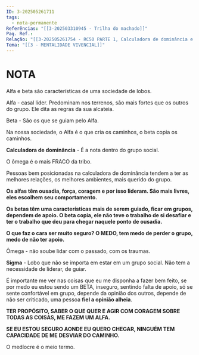 ```yaml
---
ID: 3-202505261711
tags:
  - nota-permanente
Referências: "[[3-202503310945 - Trilha do machado]]"
Pag. Ref.: 
Relação: "[[3-202505261754 - RC50 PARTE 1, Calculadora de dominância e sua importância na hierarquia social]]"
Tema: "[[3 - MENTALIDADE VIVENCIAL]]"
---
```

# NOTA 

Alfa e beta são características de uma sociedade de lobos.

Alfa - casal líder. Predominam nos terrenos, são mais fortes que os outros do grupo. Ele dita as regras da sua alcateia.

Beta - São os que se guiam pelo Alfa.

Na nossa sociedade, o Alfa é o que cria os caminhos, o beta copia os caminhos.

**Calculadora de dominância** - É a nota dentro do grupo social.

O ômega é o mais FRACO da tribo.

Pessoas bem posicionadas na calculadora de dominância tendem a ter as melhores relações, os melhores ambientes, mais querido do grupo.

**Os alfas têm ousadia, força, coragem e por isso lideram. São mais livres, eles escolhem seu comportamento.**

**Os betas têm uma características mais de serem guiado, ficar em grupos, dependem de apoio. O beta copia, ele não teve o trabalho de si desafiar e ter o trabalho que deu para chegar naquele ponto de ousadia.**

**O que faz o cara ser muito seguro? O MEDO, tem medo de perder o grupo, medo de não ter apoio.** 

Ômega - não soube lidar com o passado, com os traumas.

**Sigma** - Lobo que não se importa em estar em um grupo social. Não tem a necessidade de liderar, de guiar.

É importante me ver nas coisas que eu me disponha a fazer bem feito, se por medo eu estou sendo um BETA, inseguro, sentindo falta de apoio, só se sente confortável em grupo, depende da opinião dos outros, depende de não ser criticado, uma pessoa **fiel a opinião alheia**.

**TER PROPÓSITO, SABER O QUE QUER E AGIR COM CORAGEM SOBRE TODAS AS COISAS, ME FAZEM UM ALFA.**

**SE EU ESTOU SEGURO AONDE EU QUERO CHEGAR, NINGUÉM TEM CAPACIDADE DE ME DESVIAR DO CAMINHO.**

O medíocre é o meio termo.






